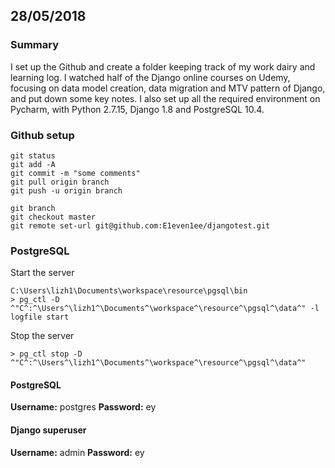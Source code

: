 ## 28/05/2018
### Summary
I set up the Github and create a folder keeping track of my work dairy and learning log. I watched half of the Django online courses on Udemy, focusing on data model creation, data migration and MTV pattern of Django, and put down some key notes. I also set up all the required environment on Pycharm, with Python 2.7.15, Django 1.8 and PostgreSQL 10.4.
### Github setup
```
git status
git add -A
git commit -m "some comments"
git pull origin branch
git push -u origin branch

git branch
git checkout master
git remote set-url git@github.com:E1even1ee/djangotest.git
```
### PostgreSQL
Start the server
```
C:\Users\lizh1\Documents\workspace\resource\pgsql\bin
> pg_ctl -D ^"C^:^\Users^\lizh1^\Documents^\workspace^\resource^\pgsql^\data^" -l logfile start
```
Stop the server
```
> pg_ctl stop -D ^"C^:^\Users^\lizh1^\Documents^\workspace^\resource^\pgsql^\data^"
```
#### PostgreSQL
**Username:**
postgres
**Password:**
ey
#### Django superuser
**Username:**
admin
**Password:**
ey
